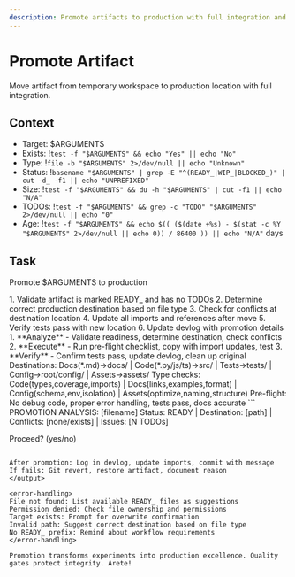 ```yaml
---
description: Promote artifacts to production with full integration and verification
---
```


# Promote Artifact

Move artifact from temporary workspace to production location with full integration.

## Context
- Target: $ARGUMENTS
- Exists: !`test -f "$ARGUMENTS" && echo "Yes" || echo "No"`
- Type: !`file -b "$ARGUMENTS" 2>/dev/null || echo "Unknown"`
- Status: !`basename "$ARGUMENTS" | grep -E "^(READY_|WIP_|BLOCKED_)" | cut -d_ -f1 || echo "UNPREFIXED"`
- Size: !`test -f "$ARGUMENTS" && du -h "$ARGUMENTS" | cut -f1 || echo "N/A"`
- TODOs: !`test -f "$ARGUMENTS" && grep -c "TODO" "$ARGUMENTS" 2>/dev/null || echo "0"`
- Age: !`test -f "$ARGUMENTS" && echo $(( ($(date +%s) - $(stat -c %Y "$ARGUMENTS" 2>/dev/null || echo 0)) / 86400 )) || echo "N/A"` days

## Task

<task>Promote $ARGUMENTS to production</task>

<requirements>
1. Validate artifact is marked READY_ and has no TODOs
2. Determine correct production destination based on file type
3. Check for conflicts at destination location
4. Update all imports and references after move
5. Verify tests pass with new location
6. Update devlog with promotion details
</requirements>

<phases>
1. **Analyze** - Validate readiness, determine destination, check conflicts
2. **Execute** - Run pre-flight checklist, copy with import updates, test
3. **Verify** - Confirm tests pass, update devlog, clean up original
</phases>

<conditional>
Destinations: Docs(*.md)→docs/ | Code(*.py/js/ts)→src/ | Tests→tests/ | Config→root/config/ | Assets→assets/
Type checks: Code(types,coverage,imports) | Docs(links,examples,format) | Config(schema,env,isolation) | Assets(optimize,naming,structure)
Pre-flight: No debug code, proper error handling, tests pass, docs accurate
</conditional>


<output>
```
PROMOTION ANALYSIS: [filename]
Status: READY | Destination: [path] | Conflicts: [none/exists] | Issues: [N TODOs]

Proceed? (yes/no)
```

After promotion: Log in devlog, update imports, commit with message
If fails: Git revert, restore artifact, document reason
</output>

<error-handling>
File not found: List available READY_ files as suggestions
Permission denied: Check file ownership and permissions
Target exists: Prompt for overwrite confirmation
Invalid path: Suggest correct destination based on file type
No READY_ prefix: Remind about workflow requirements
</error-handling>

Promotion transforms experiments into production excellence. Quality gates protect integrity. Arete!